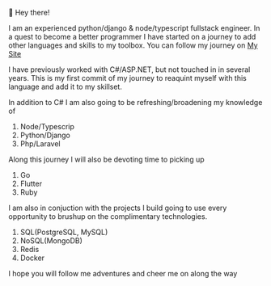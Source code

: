 👋 Hey there!

I am an experienced python/django & node/typescript fullstack engineer. In a quest to become a better programmer I have started on a journey to add other languages and skills to my toolbox. You can follow my journey on [My Site](https://richkevan.com)

I have previously worked with C#/ASP.NET, but not touched in in several years. This is my first commit of my journey to reaquint myself with this language and add it to my skillset.

In addition to C# I am also going to be refreshing/broadening my knowledge of
1. Node/Typescrip
2. Python/Django
3. Php/Laravel 

Along this journey I will also be devoting time to picking up
1. Go
2. Flutter
3. Ruby

I am also in conjuction with the projects I build going to use every opportunity to brushup on the complimentary technologies.
1. SQL(PostgreSQL, MySQL)
2. NoSQL(MongoDB)
3. Redis
4. Docker

I hope you will follow me adventures and cheer me on along the way